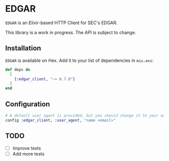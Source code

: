# EDGAR

`EDGAR` is an Elixir-based HTTP Client for SEC's EDGAR.

This library is a work in progress. The API is subject to change.

## Installation

`EDGAR` is available on Hex. Add it to your list of dependencies in `mix.exs`:

```elixir
def deps do
  [
    {:edgar_client, "~> 0.7.0"}
  ]
end
```

## Configuration

```elixir
# A default user agent is provided, but you should change it to your own to prevent your requests from being blocked.
config :edgar_client, :user_agent, "name <email>"
```

## TODO
- [ ] Improve tests
- [ ] Add more tests
